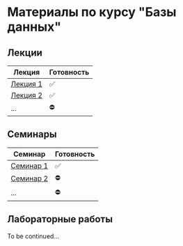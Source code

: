# Материалы по курсу "Базы данных"

## Лекции
|Лекция|Готовность|
|-|-|
|[Лекция 1](theory/lections/lec_01.md)|✅|
|[Лекция 2](theory/lections/lec_02.md)|✅|
|...|⛔|

## Семинары
|Семинар|Готовность|
|-|-|
|[Семинар 1](theory/seminars/sem_01.md)|✅|
|[Семинар 2]()|⛔|
|...|⛔|


## Лабораторные работы
To be continued...
